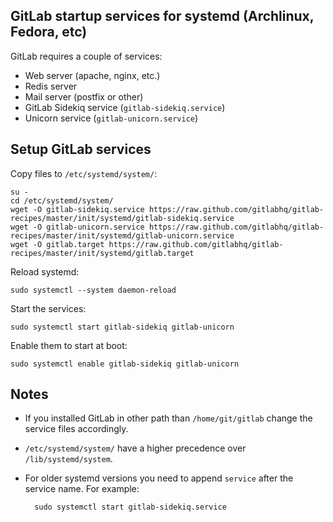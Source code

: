 ## GitLab startup services for systemd (Archlinux, Fedora, etc)

GitLab requires a couple of services:
* Web server (apache, nginx, etc.)
* Redis server
* Mail server (postfix or other)
* GitLab Sidekiq service (`gitlab-sidekiq.service`)
* Unicorn service (`gitlab-unicorn.service`)


## Setup GitLab services

Copy files to `/etc/systemd/system/`:

```
su -
cd /etc/systemd/system/
wget -O gitlab-sidekiq.service https://raw.github.com/gitlabhq/gitlab-recipes/master/init/systemd/gitlab-sidekiq.service
wget -O gitlab-unicorn.service https://raw.github.com/gitlabhq/gitlab-recipes/master/init/systemd/gitlab-unicorn.service
wget -O gitlab.target https://raw.github.com/gitlabhq/gitlab-recipes/master/init/systemd/gitlab.target
```

Reload systemd:

    sudo systemctl --system daemon-reload

Start the services:

    sudo systemctl start gitlab-sidekiq gitlab-unicorn

Enable them to start at boot:

    sudo systemctl enable gitlab-sidekiq gitlab-unicorn

## Notes

* If you installed GitLab in other path than `/home/git/gitlab` change the service files accordingly.

* `/etc/systemd/system/` have a higher precedence over  `/lib/systemd/system`.

* For older systemd versions you need to append `service` after the service name. For example:

        sudo systemctl start gitlab-sidekiq.service
